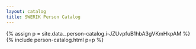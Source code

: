 ```yaml
---
layout: catalog
title: SWERIK Person Catalog
---
```

{% assign p = site.data._person-catalog.i-JZUvpfuB1hbA3gVKmHkpAM %}
{% include person-catalog.html p=p %}

